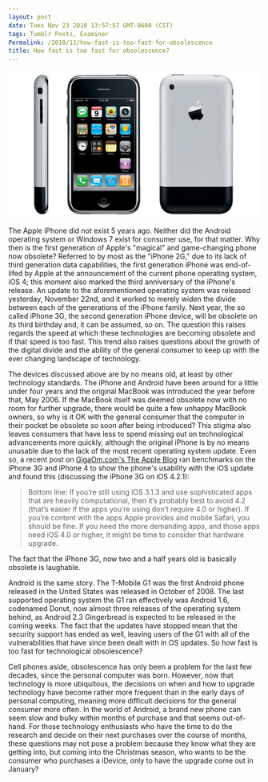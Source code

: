 ```yaml
---
layout: post
date: Tues Nov 23 2010 13:57:57 GMT-0600 (CST)
tags: Tumblr Posts, Examiner
Permalink: /2010/11/how-fast-is-too-fast-for-obsolescence
title: How fast is too fast for obsolescence?
---
```


![In 2007, who knew this beauty would be obsolete by 2010?][image-1]

The Apple iPhone did not exist 5 years ago. Neither did the Android operating system or Windows 7 exist for consumer use, for that matter. Why then is the first generation of Apple's "magical" and game-changing phone now obsolete? Referred to by most as the "iPhone 2G," due to its lack of third generation data capabilities, the first generation iPhone was end-of-lifed by Apple at the announcement of the current phone operating system, iOS 4; this moment also marked the third anniversary of the iPhone's release. An update to the aforementioned operating system was released yesterday, November 22nd, and it worked to merely widen the divide between each of the generations of the iPhone family. Next year, the so called iPhone 3G, the second generation iPhone device, will be obsolete on its third birthday and, it can be assumed, so on. The question this raises regards the speed at which these technologies are becoming obsolete and if that speed is too fast. This trend also raises questions about the growth of the digital divide and the ability of the general consumer to keep up with the ever changing landscape of technology.

The devices discussed above are by no means old, at least by other technology standards. The iPhone and Android have been around for a little under four years and the original MacBook was introduced the year before that, May 2006. If the MacBook itself was deemed obsolete now with no room for further upgrade, there would be quite a few unhappy MacBook owners, so why is it OK with the general consumer that the computer in their pocket be obsolete so soon after being introduced? This stigma also leaves consumers that have less to spend missing out on technological advancements more quickly, although the original iPhone is by no means unusable due to the lack of the most recent operating system update. Even so, a recent post on [GigaOm.com's The Apple Blog][1] ran benchmarks on the iPhone 3G and iPhone 4 to show the phone's usability with the iOS update and found this (discussing the iPhone 3G on iOS 4.2.1):

> Bottom line: If you’re still using iOS 3.1.3 and use sophisticated apps that are heavily computational, then it’s probably best to avoid 4.2 (that’s easier if the apps you’re using don’t require 4.0 or higher). If you’re content with the apps Apple provides and mobile Safari, you should be fine. If you need the more demanding apps, and those apps need iOS 4.0 or higher, it might be time to consider that hardware upgrade.

The fact that the iPhone 3G, now two and a half years old is basically obsolete is laughable.

Android is the same story. The T-Mobile G1 was the first Android phone released in the United States was released in October of 2008. The last supported operating system the G1 ran effectively was Android 1.6, codenamed Donut, now almost three releases of the operating system behind, as Android 2.3 Gingerbread is expected to be released in the coming weeks. The fact that the updates have stopped mean that the security support has ended as well, leaving users of the G1 with all of the vulnerabilities that have since been dealt with in OS updates. So how fast is too fast for technological obsolescence?

Cell phones aside, obsolescence has only been a problem for the last few decades, since the personal computer was born. However, now that technology is more ubiquitous, the decisions on when and how to upgrade technology have become rather more frequent than in the early days of personal computing, meaning more difficult decisions for the general consumer more often. In the world of Android, a brand new phone can seem slow and bulky within months of purchase and that seems out-of-hand. For those technology enthusiasts who have the time to do the research and decide on their next purchases over the course of months, these questions may not pose a problem because they know what they are getting into, but coming into the Christmas season, who wants to be the consumer who purchases a iDevice, only to have the upgrade come out in January?

[1]:	https://gigaom.com/2010/11/23/iphone-3g-and-ios-4-benchmarking-the-4-2-update/

[image-1]:	/public/assets/examiner/09b447afbb5ed83fa4c4a009e2392f5a.jpg